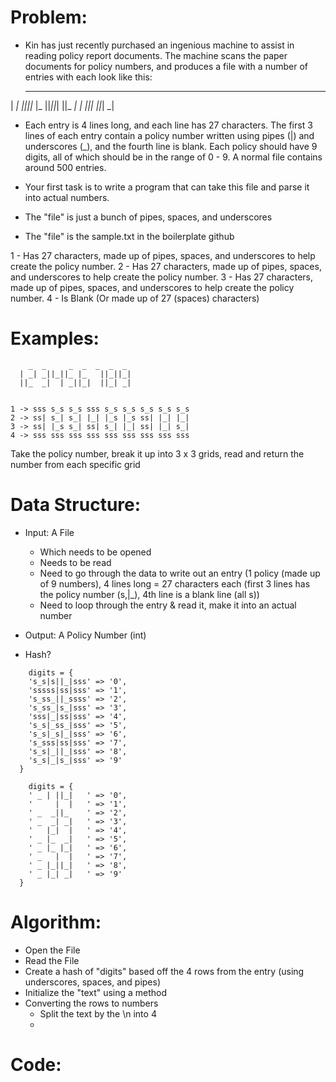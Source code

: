 # Problem: 
 - Kin has just recently purchased an ingenious machine to assist in reading policy report documents. The machine scans the paper documents for policy numbers, and produces a file with a number of entries with each look like this: 
    _  _     _  _  _  _  _ 
  | _| _||_||_ |_   ||_||_|
  ||_  _|  | _||_|  ||_| _|

  - Each entry is 4 lines long, and each line has 27 characters. The first 3 lines of each entry contain a policy number written using pipes (|) and underscores (_), and the fourth line is blank. Each policy should have 9 digits, all of which should be in the range of 0 - 9. A normal file contains around 500 entries.

  - Your first task is to write a program that can take this file and parse it into actual numbers. 

- The "file" is just a bunch of pipes, spaces, and underscores
- The "file" is the sample.txt in the boilerplate github

1 - Has 27 characters, made up of pipes, spaces, and underscores to help create the policy number.
2 - Has 27 characters, made up of pipes, spaces, and underscores to help create the policy number.
3 - Has 27 characters, made up of pipes, spaces, and underscores to help create the policy number.
4 - Is Blank (Or made up of 27 (spaces) characters)


# Examples:
```
    _  _     _  _  _  _  _    
  | _| _||_||_ |_   ||_||_|      
  ||_  _|  | _||_|  ||_| _|   
                              
```
```
1 -> sss s_s s_s sss s_s s_s s_s s_s s_s
2 -> ss| s_| s_| |_| |_s |_s ss| |_| |_|
3 -> ss| |_s s_| ss| s_| |_| ss| |_| s_|
4 -> sss sss sss sss sss sss sss sss sss
```

Take the policy number, break it up into 3 x 3 grids, read and return the number from each specific grid 


# Data Structure:
- Input: A File
    - Which needs to be opened 
    - Needs to be read
    - Need to go through the data to write out an entry (1 policy (made up of 9 numbers), 4 lines long = 27 characters each (first 3 lines has the policy number (s,|_), 4th line is a blank line (all s))
    - Need to loop through the entry & read it, make it into an actual number
- Output: A Policy Number (int)

- Hash? 
```
    digits = {
    's_s|s||_|sss' => '0',
    'sssss|ss|sss' => '1',
    's_ss_||_ssss' => '2',
    's_ss_|s_|sss' => '3',
    'sss|_|ss|sss' => '4',
    's_s|_ss_|sss' => '5',
    's_s|_s|_|sss' => '6',
    's_sss|ss|sss' => '7',
    's_s|_||_|sss' => '8',
    's_s|_|s_|sss' => '9'
  }
```
```
    digits = {
    ' _ | ||_|   ' => '0',
    '     |  |   ' => '1',
    ' _  _||_    ' => '2',
    ' _  _| _|   ' => '3',
    '   |_|  |   ' => '4',
    ' _ |_  _|   ' => '5',
    ' _ |_ |_|   ' => '6',
    ' _   |  |   ' => '7',
    ' _ |_||_|   ' => '8',
    ' _ |_| _|   ' => '9'
  }
``` 

# Algorithm:
- Open the File
- Read the File
- Create a hash of "digits" based off the 4 rows from the entry (using underscores, spaces, and pipes)
- Initialize the "text" using a method
- Converting the rows to numbers
  - Split the text by the \n into 4
  - 
# Code:
